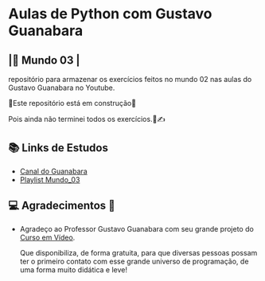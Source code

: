 
# Aulas de Python com Gustavo Guanabara
## |🐍 Mundo 03 |

repositório para armazenar os exercícios feitos no mundo 02 nas aulas do Gustavo Guanabara no Youtube. 

🚧Este repositório está em construção🚧

Pois ainda não terminei todos os exercícios.📘✍



## 📚 Links de Estudos
- [Canal do Guanabara](https://www.youtube.com/@CursoemVideo)
- [Playlist Mundo_03](https://www.youtube.com/watch?v=0LB3FSfjvao&list=PLHz_AreHm4dksnH2jVTIVNviIMBVYyFnH&pp=iAQB)




## 💻 Agradecimentos 🖖
- Agradeço ao Professor Gustavo Guanabara com seu grande projeto do  [Curso em Vídeo](https://www.cursoemvideo.com/).

  Que disponibiliza, de forma gratuita, para que diversas pessoas possam ter o primeiro contato com esse grande universo de programação, de uma forma muito didática e leve!
